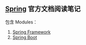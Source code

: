 [Spring](https://spring.io/) 官方文档阅读笔记
---
包含 Modules：
1. [Spring Framework](http://docs.spring.io/spring/docs/current/spring-framework-reference/htmlsingle/)
2. [Spring Boot](http://docs.spring.io/spring-boot/docs/current-SNAPSHOT/reference/htmlsingle/)
